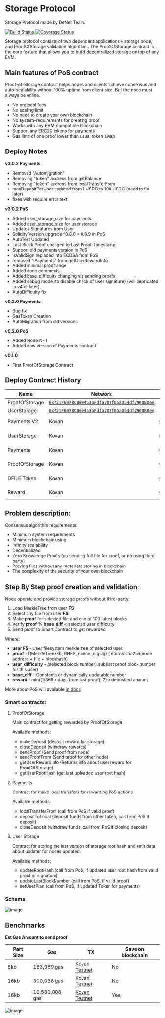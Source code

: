 # Storage Protocol

Storage Protocol made by DeNet Team.

[![Build Status](https://github.com/denetpro/storage-protocol/workflows/CI/badge.svg)](https://github.com/denetpro/storage-protocol/actions)
[![Coverage Status](https://coveralls.io/repos/github/denetpro/storage-protocol/badge.svg?branch=to-deploy)](https://coveralls.io/github/denetpro/storage-protocol/?branch=to-deploy)

Storage protocol consists of two dependent applications - storage node, and ProofOfStorage validation algorithm.. The ProofOfStorage contract is the core feature that allows you to build decentralized storage on top of any EVM.

## Main features of PoS contract

Proof-of-Storage contract helps nodes and clients achieve consensus and auto-scalability without 100% uptime from client side. But the node must always be online.

- No protocol fees
- No scaling limit
- No need to create your own blockchain
- No system-requirements for creating proof 
- Works with any EVM-compatible blockchain
- Support any ERC20 tokens for payments
- Gas limit of one proof lower than usual token swap

## Deploy Notes

**v3.0.2 Payments**
- Removed "Automigration"
- Removing "token" address from getBalance
- Removing "token" address from localTransferFrom
- maxDepositPerUser updated from 1 USDC to 100 USDC (need to fix later)
- fixes with require error text

**v3.0.2 PoS**
- Added user_storage_size for payments
- Added user_storage_size for user storage
- Updates Signatures from User
- Solidity Version upgrade ^0.8.0 > 0.8.9 in PoS
- AutoTest Updated
- Last Block Proof changed to Last Proof Timestamp
- Support old payments version in PoS
- IsValidSign replaced into ECDSA from PoS
- removed "IPayments" from getUserRewardInfo 
- Added minimal proofrange
- Added code comments
- Added base_difficulty changing via sending proofs
- Added debug mode (to disable check of user signature) (will depricated in v4 or later)
- AutoDifficulty fix 

**v0.2.0 Payments**
- Bug fix
- GasToken Creation
- AutoMigration from old versions

**v0.2.0 PoS**
- Added Node NFT
- Added new version of Payments contract

**v0.1.0**
- First ProofOfStorage Contract

## Deploy Contract History

Name|Network|Address|Updated|Status
|---|---|---|---|---|
|ProofOfStorage|[`0x721F6078C009453bFdfa702f05aD54df7900B0eA`](https://kovan.etherscan.io/address/0x721F6078C009453bFdfa702f05aD54df7900B0eA)|2021-12-20|V3.0.2
|UserStorage|[`0x721F6078C009453bFdfa702f05aD54df7900B0eA`](https://kovan.etherscan.io/address/0x0dC0B02e6763fC4f57176A6813d7B100C169AcC1)|2021-12-20|V3.0.2
|Payments V2| Kovan|[`0x0dC0B02e6763fC4f57176A6813d7B100C169AcC1`](https://kovan.etherscan.io/address0x98329d51486C0A942fCb3fAE5A0a18E05708cdc0)|2021-09-09|V0.3.0
|UserStorage|Kovan|[`0x6C5eb19854A80037C7E911128CFF13E81841A40F`](https://kovan.etherscan.io/address/0x6C5eb19854A80037C7E911128CFF13E81841A40F)|2021-05-26|V0.1.0
|Payments|Kovan|[`0xA260B0aD50fB996cEffa614bAb75846E06991622`](https://kovan.etherscan.io/address/0xA260B0aD50fB996cEffa614bAb75846E06991622)|2021-07-02|V0.1.0
ProofOfStorage|Kovan|[`0x2E8630780A231E8bCf12Ba1172bEB9055deEBF8B`](https://kovan.etherscan.io/address/0x2E8630780A231E8bCf12Ba1172bEB9055deEBF8B)|2021-05-22|V0.1.0
|DFILE Token|Kovan|[`0x0d3C95079Ff0B4cf055a65EF4b63BbB047456848`](https://kovan.etherscan.io/address/0x0d3C95079Ff0B4cf055a65EF4b63BbB047456848)|2021-05-21|V0.1.0
|Reward|Kovan|[`0x7708A1Bd5C36e6f57C39c089575163662B35Ea94`](https://kovan.etherscan.io)|2021-09-15|V0.3.0


## Problem description:

Consensus algorithm requirements:

- Minimum system requirements
- Minimum blockchain using
- Infinity scalability 
- Decentralized 
- Zero Knowledge Proofs (no sending full file for proof, or no using third-party)
- Proving files without any metadata storing in blockchain
- The complexity of the security of your own blockchain

## Step By Step proof creation and validation:

Node operate and provide storage proofs without third-party:

1. Load MerkleTree from user **FS**
2. Select any file from user **FS**
3. Make **proof** for selected file and one of 100 latest blocks
4. Verify **proof** % **base_diff** < selected user difficulty
5. Send proof to Smart Contract to get rewarded

Where:

- **user FS** - User filesystem merkle tree of selected user.
- **proof** - f(MerkleTree8kb, RHFS, nonce, digsig) (returns sha256(node address + file + blockhash)
- **user_difficulty** - (selected block number).sub(last proof block number for this user)
- **base_diff** - Constanta or dynamically updatable number
- **reward** - min((1/365 x days from last proof), 7) x deposited amount

More about PoS will available [in docs](/docs/digital%20paper.pdf)

### Smart contracts:

1. ProofOfStorage

    Main contract for getting rewarded by ProofOfStorage

    Available methods:

    - makeDeposit (deposit reward for storage)
    - closeDeposit (withdraw rewards)
    - sendProof (Send proof from node)
    - sendProofFrom (Send proof for other node)
    - getUserRewardInfo (Returns info about user reward for ProofOfStorage)
    - getUserRootHash (get last uploaded user root hash)

2. Payments

    Contract for make local transfers for rewarding PoS actions

    Available methods:

    - localTransferFrom (call from PoS if valid proof)
    - depositToLocal (deposit funds from other token, call from PoS if deposit)
    - closeDeposit (withdraw funds, call from PoS if closing deposit)

3. User Storage

    Contract for storing the last version of storage root hash and emit data about updater for nodes updated.

    Available methods:

    - updateRootHash (call from PoS, if updated user root hash from valid proof or signature)
    - updateLastBlockNumber (call from PoS, if valid proof)
    - setUserPlan (call from PoS, if updated Token for payments)

### Schema

![image](https://user-images.githubusercontent.com/9944728/130633580-071a0333-bb7b-4381-b8fc-6d386cb4154a.png)

## Benchmarks

**Est Gas Amount to send proof**

|Part Size|Gas|TX|Save on blockchain|
|---|---|---|---|
|8kb|163,969 gas|[Kovan Testnet](https://kovan.etherscan.io/tx/0xeeac74efd55becef0c70d4f0e599d37c43a848bcf2fbd6527f356e1e21282607)|No|
|16kb|300,038 gas|[Kovan Testnet](https://kovan.etherscan.io/tx/0xf48703c458954ba0e4609f18dce721a24a003db68565a9f354472e4edf687113)|No|
|16kb|10,581,008 gas|[Kovan Testnet](https://kovan.etherscan.io/tx/0xcdca6a4c3b8db736a4c75925255423bdffeddd4b12c38f3e68caa5b083c8f7fe)|Yes|

![image](https://user-images.githubusercontent.com/9944728/130641639-c150d81b-2090-4945-8949-82a2d8a5ffaf.png)
